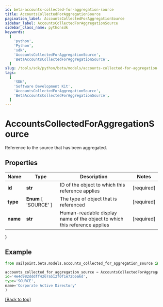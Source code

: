 ```yaml
---
id: beta-accounts-collected-for-aggregation-source
title: AccountsCollectedForAggregationSource
pagination_label: AccountsCollectedForAggregationSource
sidebar_label: AccountsCollectedForAggregationSource
sidebar_class_name: pythonsdk
keywords:
  [
    'python',
    'Python',
    'sdk',
    'AccountsCollectedForAggregationSource',
    'BetaAccountsCollectedForAggregationSource',
  ]
slug: /tools/sdk/python/beta/models/accounts-collected-for-aggregation-source
tags:
  [
    'SDK',
    'Software Development Kit',
    'AccountsCollectedForAggregationSource',
    'BetaAccountsCollectedForAggregationSource',
  ]
---
```


# AccountsCollectedForAggregationSource

Reference to the source that has been aggregated.

## Properties

| Name | Type | Description | Notes |
| --- | --- | --- | --- |
| **id** | **str** | ID of the object to which this reference applies | [required] |
| **type** | **Enum** [ 'SOURCE' ] | The type of object that is referenced | [required] |
| **name** | **str** | Human-readable display name of the object to which this reference applies | [required] |

}

## Example

```python
from sailpoint.beta.models.accounts_collected_for_aggregation_source import AccountsCollectedForAggregationSource

accounts_collected_for_aggregation_source = AccountsCollectedForAggregationSource(
id='4e4d982dddff4267ab12f0f1e72b5a6d',
type='SOURCE',
name='Corporate Active Directory'
)

```

[[Back to top]](#)

